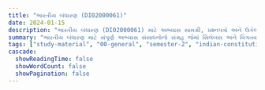 ```yaml
---
title: "ભારતીય બંધારણ (DI02000061)"
date: 2024-01-15
description: "ભારતીય બંધારણ (DI02000061) માટે અભ્યાસ સામગ્રી, પ્રશ્નપત્રો અને ઉકેલો - સામાન્ય અભ્યાસ, સેમેસ્ટર 2"
summary: "ભારતીય બંધારણ માટે સંપૂર્ણ અભ્યાસ સંસાધનોનો સંગ્રહ જેમાં સિલેબસ અને વિગતવાર કોર્સ સામગ્રીનો સમાવેશ થાય છે"
tags: ["study-material", "00-general", "semester-2", "indian-constitution", "DI02000061"]
cascade:
  showReadingTime: false
  showWordCount: false
  showPagination: false
---
```

